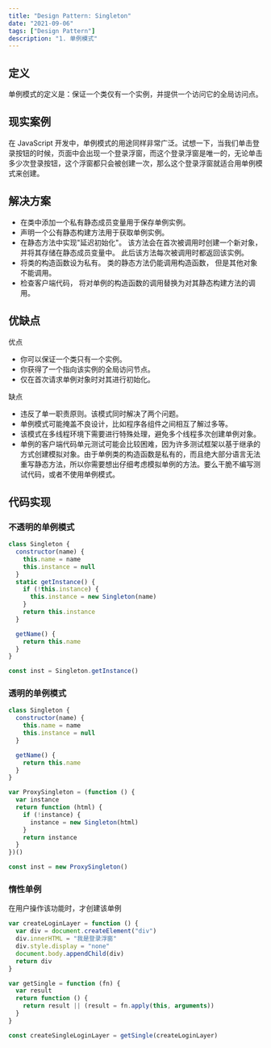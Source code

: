 ```yaml
---
title: "Design Pattern: Singleton"
date: "2021-09-06"
tags: ["Design Pattern"]
description: "1. 单例模式"
---
```


## 定义

单例模式的定义是：保证一个类仅有一个实例，并提供一个访问它的全局访问点。

## 现实案例

在 JavaScript 开发中，单例模式的用途同样非常广泛。试想一下，当我们单击登录按钮的时候，页面中会出现一个登录浮窗，而这个登录浮窗是唯一的，无论单击多少次登录按钮，这个浮窗都只会被创建一次，那么这个登录浮窗就适合用单例模式来创建。

## 解决方案

- 在类中添加一个私有静态成员变量用于保存单例实例。
- 声明一个公有静态构建方法用于获取单例实例。
- 在静态方法中实现"延迟初始化"。 该方法会在首次被调用时创建一个新对象， 并将其存储在静态成员变量中。 此后该方法每次被调用时都返回该实例。
- 将类的构造函数设为私有。 类的静态方法仍能调用构造函数， 但是其他对象不能调用。
- 检查客户端代码， 将对单例的构造函数的调用替换为对其静态构建方法的调用。

## 优缺点

优点

- 你可以保证一个类只有一个实例。
- 你获得了一个指向该实例的全局访问节点。
- 仅在首次请求单例对象时对其进行初始化。

缺点

- 违反了单一职责原则。该模式同时解决了两个问题。
- 单例模式可能掩盖不良设计，比如程序各组件之间相互了解过多等。
- 该模式在多线程环境下需要进行特殊处理，避免多个线程多次创建单例对象。
- 单例的客户端代码单元测试可能会比较困难，因为许多测试框架以基于继承的方式创建模拟对象。由于单例类的构造函数是私有的，而且绝大部分语言无法重写静态方法，所以你需要想出仔细考虑模拟单例的方法。要么干脆不编写测试代码，或者不使用单例模式。

## 代码实现

### 不透明的单例模式

```js
class Singleton {
  constructor(name) {
    this.name = name
    this.instance = null
  }
  static getInstance() {
    if (!this.instance) {
      this.instance = new Singleton(name)
    }
    return this.instance
  }

  getName() {
    return this.name
  }
}

const inst = Singleton.getInstance()
```

### 透明的单例模式

```js
class Singleton {
  constructor(name) {
    this.name = name
    this.instance = null
  }

  getName() {
    return this.name
  }
}

var ProxySingleton = (function () {
  var instance
  return function (html) {
    if (!instance) {
      instance = new Singleton(html)
    }
    return instance
  }
})()

const inst = new ProxySingleton()
```

### 惰性单例

在用户操作该功能时，才创建该单例

```js
var createLoginLayer = function () {
  var div = document.createElement("div")
  div.innerHTML = "我是登录浮窗"
  div.style.display = "none"
  document.body.appendChild(div)
  return div
}

var getSingle = function (fn) {
  var result
  return function () {
    return result || (result = fn.apply(this, arguments))
  }
}

const createSingleLoginLayer = getSingle(createLoginLayer)
```
